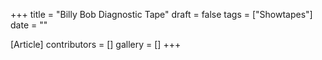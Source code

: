 +++
title = "Billy Bob Diagnostic Tape"
draft = false
tags = ["Showtapes"]
date = ""

[Article]
contributors = []
gallery = []
+++